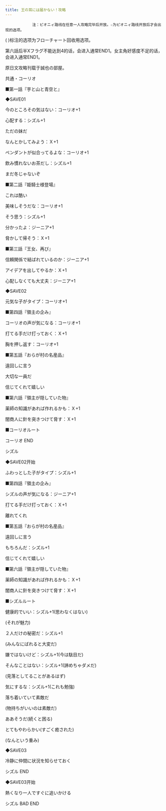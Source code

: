 ```yaml
---
title: 王の耳には届かない！攻略
---
```


                注：ピオニィ路线在任意一人攻略完毕后开放。☆为ピオニィ路线开放后才会出现的选项。

( )标注的选项为フローチャート回收用选项。

第六話后半Xフラグ不能达到4的话，会进入通常END1。女主角好感度不足的话，会进入通常END1。

原日文攻略刊载于誠也の部屋。



共通・コーリオ



■第一話『芋と山と青空と』

◆SAVE01

今のところその気はない：コーリオ+1

心配する：シズル+1

ただの妹だ

なんとかしてみよう：Ｘ+1

ペンダントが似合ってるよな：コーリオ+1

飲み慣れないお茶だし：シズル+1

まだ冬じゃないぞ



■第二話『姫騎士様登場』

これは酷い

美味しそうだな：コーリオ+1

そう思う：シズル+1

分かったよ：ジーニア+1

脅かして帰そう：Ｘ+1



■第三話『王女、再び』

信頼関係で結ばれているのか：ジーニア+1

アイデアを出してやるか：Ｘ+1

心配しなくても大丈夫：ジーニア+1

◆SAVE02

元気な子がタイプ：コーリオ+1



■第四話『領主の企み』

コーリオの声が気になる：コーリオ+1

打てる手だけ打っておく：Ｘ+1

胸を押し返す：コーリオ+1



■第五話『おらが村の名産品』

遠回しに言う

大切な一員だ

信じてくれて嬉しい



■第六話『領主が隠していた物』

薬師の知識があれば作れるかも：Ｘ+1

闇商人に針を突きつけて脅す：Ｘ+1



■コーリオルート



コーリオ END



シズル



◆SAVE02开始

ふわっとした子がタイプ：シズル+1



■第四話『領主の企み』

シズルの声が気になる：ジーニア+1

打てる手だけ打っておく：Ｘ+1

離れてくれ



■第五話『おらが村の名産品』

遠回しに言う

もちろんだ：シズル+1

信じてくれて嬉しい



■第六話『領主が隠していた物』

薬師の知識があれば作れるかも：Ｘ+1

闇商人に針を突きつけて脅す：Ｘ+1



■シズルルート

健康的でいい：シズル+1(思わなくはない)

(それが魅力)

２人だけの秘密だ：シズル+1

(みんなにばれると大変だ)

嫌ではないけど：シズル+1(今は駄目だ)

そんなことはない：シズル+1(諦めちゃダメだ)

(見落としてることがあるはず)

気にするな：シズル+1(これも勉強)

落ち着いていて素敵だ

(物持ちがいいのは素敵だ)

ああそうだ(続くと困る)

とてもやわらかい(すごく癒された)

(なんという重み)

◆SAVE03

冷静に仲間に状況を知らせておく



シズル END



◆SAVE03开始

熱くなり一人ですぐに追いかける



シズル BAD END




              
